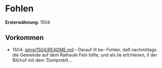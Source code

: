 # Fohlen

**Ersterwähnung:** 1504

## Vorkommen
- 1504: [jahre/1504/README.md](../jahre/1504/README.md) – Darauf iſt be-
Fohlen, daß nachmittags die Gemeinde auf dem Rathauſe
Fein ſollte, und als ſie erſchienen, iſ der Biſchof mit dem
‘Domprobſt...
